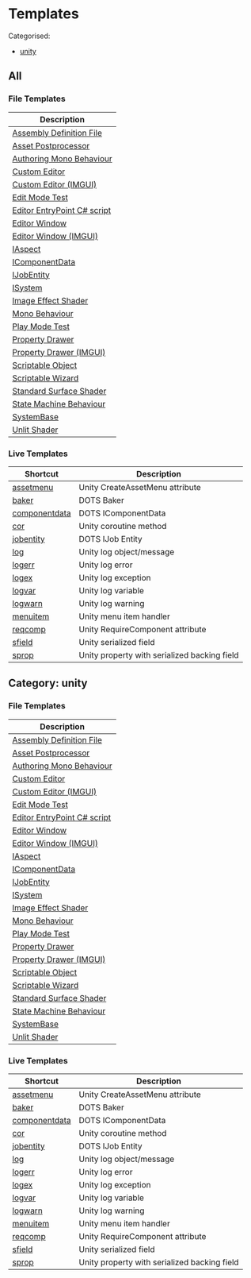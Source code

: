 # Templates

Categorised:

* [unity](#unity)

## All

### File Templates

| Description                                                |
|------------------------------------------------------------|
| [Assembly Definition File](File/AsmDef.md)                 |
| [Asset Postprocessor](File/AssetPostprocessor.md)          |
| [Authoring Mono Behaviour](File/AuthoringMonoBehaviour.md) |
| [Custom Editor](File/CustomEditorNew.md)                   |
| [Custom Editor (IMGUI)](File/CustomEditor.md)              |
| [Edit Mode Test](File/EditModeTest.md)                     |
| [Editor EntryPoint C# script](File/EditorEntryPoint.md)    |
| [Editor Window](File/EditorWindowNew.md)                   |
| [Editor Window (IMGUI)](File/EditorWindow.md)              |
| [IAspect](File/Aspect.md)                                  |
| [IComponentData](File/ComponentData.md)                    |
| [IJobEntity](File/JobEntity.md)                            |
| [ISystem](File/System.md)                                  |
| [Image Effect Shader](File/ImageEffectShader.md)           |
| [Mono Behaviour](File/MonoBehaviour.md)                    |
| [Play Mode Test](File/PlayModeTest.md)                     |
| [Property Drawer](File/PropertyDrawerNew.md)               |
| [Property Drawer (IMGUI)](File/PropertyDrawer.md)          |
| [Scriptable Object](File/ScriptableObject.md)              |
| [Scriptable Wizard](File/ScriptableWizard.md)              |
| [Standard Surface Shader](File/StandardSurfaceShader.md)   |
| [State Machine Behaviour](File/StateMachineBehaviour.md)   |
| [SystemBase](File/SystemBase.md)                           |
| [Unlit Shader](File/UnlitShader.md)                        |


### Live Templates

| Shortcut                                            | Description                                  |
|-----------------------------------------------------|----------------------------------------------|
| [assetmenu](Live/CreateAssetMenu.md)                | Unity CreateAssetMenu attribute              |
| [baker](Live/DotsBaker.md)                          | DOTS Baker                                   |
| [componentdata](Live/ComponentData.md)              | DOTS IComponentData                          |
| [cor](Live/Coroutine.md)                            | Unity coroutine method                       |
| [jobentity](Live/JobEntity.md)                      | DOTS IJob Entity                             |
| [log](Live/DebugLog.md)                             | Unity log object/message                     |
| [logerr](Live/DebugLogError.md)                     | Unity log error                              |
| [logex](Live/DebugLogException.md)                  | Unity log exception                          |
| [logvar](Live/DebugLogVar.md)                       | Unity log variable                           |
| [logwarn](Live/DebugLogWarning.md)                  | Unity log warning                            |
| [menuitem](Live/MenuItem.md)                        | Unity menu item handler                      |
| [reqcomp](Live/RequireComponent.md)                 | Unity RequireComponent attribute             |
| [sfield](Live/SerialisedField.md)                   | Unity serialized field                       |
| [sprop](Live/PropertyWithSerialisedBackingField.md) | Unity property with serialized backing field |

<a name="unity"></a>
## Category: unity

### File Templates

| Description                                                |
|------------------------------------------------------------|
| [Assembly Definition File](File/AsmDef.md)                 |
| [Asset Postprocessor](File/AssetPostprocessor.md)          |
| [Authoring Mono Behaviour](File/AuthoringMonoBehaviour.md) |
| [Custom Editor](File/CustomEditorNew.md)                   |
| [Custom Editor (IMGUI)](File/CustomEditor.md)              |
| [Edit Mode Test](File/EditModeTest.md)                     |
| [Editor EntryPoint C# script](File/EditorEntryPoint.md)    |
| [Editor Window](File/EditorWindowNew.md)                   |
| [Editor Window (IMGUI)](File/EditorWindow.md)              |
| [IAspect](File/Aspect.md)                                  |
| [IComponentData](File/ComponentData.md)                    |
| [IJobEntity](File/JobEntity.md)                            |
| [ISystem](File/System.md)                                  |
| [Image Effect Shader](File/ImageEffectShader.md)           |
| [Mono Behaviour](File/MonoBehaviour.md)                    |
| [Play Mode Test](File/PlayModeTest.md)                     |
| [Property Drawer](File/PropertyDrawerNew.md)               |
| [Property Drawer (IMGUI)](File/PropertyDrawer.md)          |
| [Scriptable Object](File/ScriptableObject.md)              |
| [Scriptable Wizard](File/ScriptableWizard.md)              |
| [Standard Surface Shader](File/StandardSurfaceShader.md)   |
| [State Machine Behaviour](File/StateMachineBehaviour.md)   |
| [SystemBase](File/SystemBase.md)                           |
| [Unlit Shader](File/UnlitShader.md)                        |


### Live Templates

| Shortcut                                            | Description                                  |
|-----------------------------------------------------|----------------------------------------------|
| [assetmenu](Live/CreateAssetMenu.md)                | Unity CreateAssetMenu attribute              |
| [baker](Live/DotsBaker.md)                          | DOTS Baker                                   |
| [componentdata](Live/ComponentData.md)              | DOTS IComponentData                          |
| [cor](Live/Coroutine.md)                            | Unity coroutine method                       |
| [jobentity](Live/JobEntity.md)                      | DOTS IJob Entity                             |
| [log](Live/DebugLog.md)                             | Unity log object/message                     |
| [logerr](Live/DebugLogError.md)                     | Unity log error                              |
| [logex](Live/DebugLogException.md)                  | Unity log exception                          |
| [logvar](Live/DebugLogVar.md)                       | Unity log variable                           |
| [logwarn](Live/DebugLogWarning.md)                  | Unity log warning                            |
| [menuitem](Live/MenuItem.md)                        | Unity menu item handler                      |
| [reqcomp](Live/RequireComponent.md)                 | Unity RequireComponent attribute             |
| [sfield](Live/SerialisedField.md)                   | Unity serialized field                       |
| [sprop](Live/PropertyWithSerialisedBackingField.md) | Unity property with serialized backing field |

